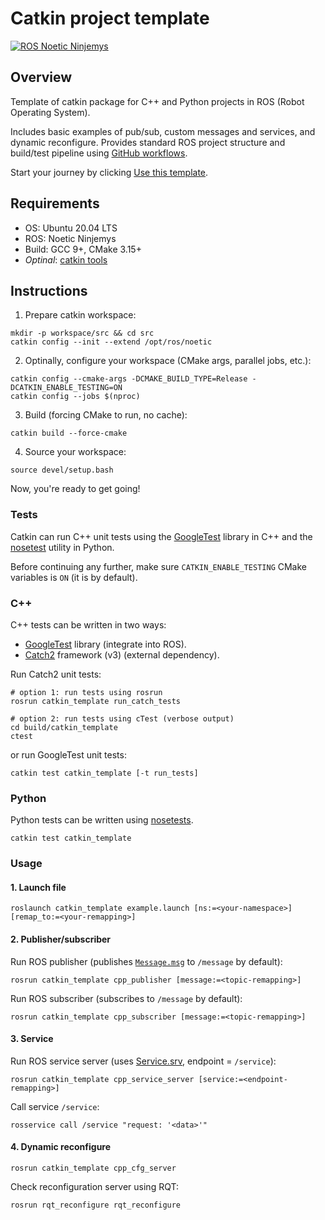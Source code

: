 # Catkin project template

[![ROS Noetic Ninjemys](https://github.com/PhD-Thesis-2024/catkin-project-template/actions/workflows/catkin.yml/badge.svg?branch=main)](https://github.com/PhD-Thesis-2024/catkin-project-template/actions/workflows/catkin.yml)

## Overview

Template of catkin package for C++ and Python projects in ROS (Robot Operating System). 

Includes basic examples of pub/sub, custom messages and services, and dynamic reconfigure. Provides standard ROS project structure and build/test pipeline using [GitHub workflows](.github/workflows). 

Start your journey by clicking [Use this template](https://github.com/new?template_name=catkin-project-template&template_owner=PhD-Thesis-2024).

## Requirements

- OS: Ubuntu 20.04 LTS
- ROS: Noetic Ninjemys
- Build: GCC 9+, CMake 3.15+
- _Optinal_: [catkin tools](https://catkin-tools.readthedocs.io/en/latest/index.html)

## Instructions

1. Prepare catkin workspace:
```shell
mkdir -p workspace/src && cd src
catkin config --init --extend /opt/ros/noetic
```

2. Optinally, configure your workspace (CMake args, parallel jobs, etc.):
```shell
catkin config --cmake-args -DCMAKE_BUILD_TYPE=Release -DCATKIN_ENABLE_TESTING=ON
catkin config --jobs $(nproc)
```

3. Build (forcing CMake to run, no cache):
```shell
catkin build --force-cmake
```

4. Source your workspace:
```shell
source devel/setup.bash
```

Now, you're ready to get going!

### Tests

Catkin can run C++ unit tests using the [GoogleTest](https://github.com/google/googletest) library in C++ and the [nosetest](https://nose.readthedocs.io/en/latest/index.html) utility in Python.

Before continuing any further, make sure `CATKIN_ENABLE_TESTING` CMake variables is `ON` (it is by default).

### C++

C++ tests can be written in two ways:
- [GoogleTest](https://github.com/google/googletest) library (integrate into ROS).
- [Catch2](https://github.com/catchorg/Catch2) framework (v3) (external dependency).

Run Catch2 unit tests:
```shell
# option 1: run tests using rosrun
rosrun catkin_template run_catch_tests

# option 2: run tests using cTest (verbose output)
cd build/catkin_template
ctest
```

or run GoogleTest unit tests:
```shell
catkin test catkin_template [-t run_tests]
```

### Python

Python tests can be written using [nosetests](https://nose.readthedocs.io/en/latest/index.html).

```shell
catkin test catkin_template
```

### Usage

#### 1. Launch file

```shell
roslaunch catkin_template example.launch [ns:=<your-namespace>] [remap_to:=<your-remapping>]
```

#### 2. Publisher/subscriber

Run ROS publisher (publishes [`Message.msg`](msg/Message.msg) to `/message` by default):
```shell
rosrun catkin_template cpp_publisher [message:=<topic-remapping>]
```

Run ROS subscriber (subscribes to `/message` by default):
```shell
rosrun catkin_template cpp_subscriber [message:=<topic-remapping>]
```

#### 3. Service

Run ROS service server (uses [Service.srv](srv/Service.srv), endpoint = `/service`):
```shell
rosrun catkin_template cpp_service_server [service:=<endpoint-remapping>]
```

Call service `/service`:
```shell
rosservice call /service "request: '<data>'"
```

#### 4. Dynamic reconfigure

```shell
rosrun catkin_template cpp_cfg_server
```

Check reconfiguration server using RQT:
```shell
rosrun rqt_reconfigure rqt_reconfigure
```
